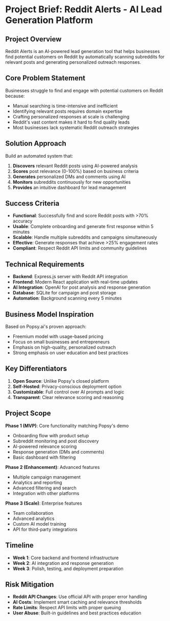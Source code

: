 # Project Brief: Reddit Alerts - AI Lead Generation Platform

## Project Overview
Reddit Alerts is an AI-powered lead generation tool that helps businesses find potential customers on Reddit by automatically scanning subreddits for relevant posts and generating personalized outreach responses.

## Core Problem Statement
Businesses struggle to find and engage with potential customers on Reddit because:
- Manual searching is time-intensive and inefficient
- Identifying relevant posts requires domain expertise
- Crafting personalized responses at scale is challenging
- Reddit's vast content makes it hard to find quality leads
- Most businesses lack systematic Reddit outreach strategies

## Solution Approach
Build an automated system that:
1. **Discovers** relevant Reddit posts using AI-powered analysis
2. **Scores** post relevance (0-100%) based on business criteria
3. **Generates** personalized DMs and comments using AI
4. **Monitors** subreddits continuously for new opportunities
5. **Provides** an intuitive dashboard for lead management

## Success Criteria
- **Functional**: Successfully find and score Reddit posts with >70% accuracy
- **Usable**: Complete onboarding and generate first response within 5 minutes
- **Scalable**: Handle multiple subreddits and campaigns simultaneously
- **Effective**: Generate responses that achieve >25% engagement rates
- **Compliant**: Respect Reddit API limits and community guidelines

## Technical Requirements
- **Backend**: Express.js server with Reddit API integration
- **Frontend**: Modern React application with real-time updates
- **AI Integration**: OpenAI for post analysis and response generation
- **Database**: SQLite for campaign and post storage
- **Automation**: Background scanning every 5 minutes

## Business Model Inspiration
Based on Popsy.ai's proven approach:
- Freemium model with usage-based pricing
- Focus on small businesses and entrepreneurs
- Emphasis on high-quality, personalized outreach
- Strong emphasis on user education and best practices

## Key Differentiators
1. **Open Source**: Unlike Popsy's closed platform
2. **Self-Hosted**: Privacy-conscious deployment option
3. **Customizable**: Full control over AI prompts and logic
4. **Transparent**: Clear relevance scoring and reasoning

## Project Scope
**Phase 1 (MVP)**: Core functionality matching Popsy's demo
- Onboarding flow with product setup
- Subreddit monitoring and post discovery
- AI-powered relevance scoring
- Response generation (DMs and comments)
- Basic dashboard with filtering

**Phase 2 (Enhancement)**: Advanced features
- Multiple campaign management
- Analytics and reporting
- Advanced filtering and search
- Integration with other platforms

**Phase 3 (Scale)**: Enterprise features
- Team collaboration
- Advanced analytics
- Custom AI model training
- API for third-party integrations

## Timeline
- **Week 1**: Core backend and frontend infrastructure
- **Week 2**: AI integration and response generation
- **Week 3**: Polish, testing, and deployment preparation

## Risk Mitigation
- **Reddit API Changes**: Use official API with proper error handling
- **AI Costs**: Implement smart caching and relevance thresholds
- **Rate Limits**: Respect API limits with proper queuing
- **User Abuse**: Built-in guidelines and best practices education 